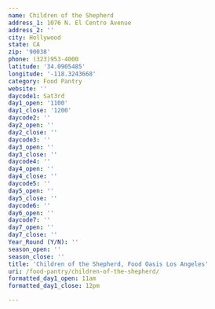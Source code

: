 ```yaml
---
name: Children of the Shepherd
address_1: 1076 N. El Centro Avenue
address_2: ''
city: Hollywood
state: CA
zip: '90038'
phone: (323)953-4000
latitude: '34.0905485'
longitude: '-118.3243668'
category: Food Pantry
website: ''
daycode1: Sat3rd
day1_open: '1100'
day1_close: '1200'
daycode2: ''
day2_open: ''
day2_close: ''
daycode3: ''
day3_open: ''
day3_close: ''
daycode4: ''
day4_open: ''
day4_close: ''
daycode5: ''
day5_open: ''
day5_close: ''
daycode6: ''
day6_open: ''
daycode7: ''
day7_open: ''
day7_close: ''
Year_Round (Y/N): ''
season_open: ''
season_close: ''
title: 'Children of the Shepherd, Food Oasis Los Angeles'
uri: /food-pantry/children-of-the-shepherd/
formatted_day1_open: 11am
formatted_day1_close: 12pm

---
```

